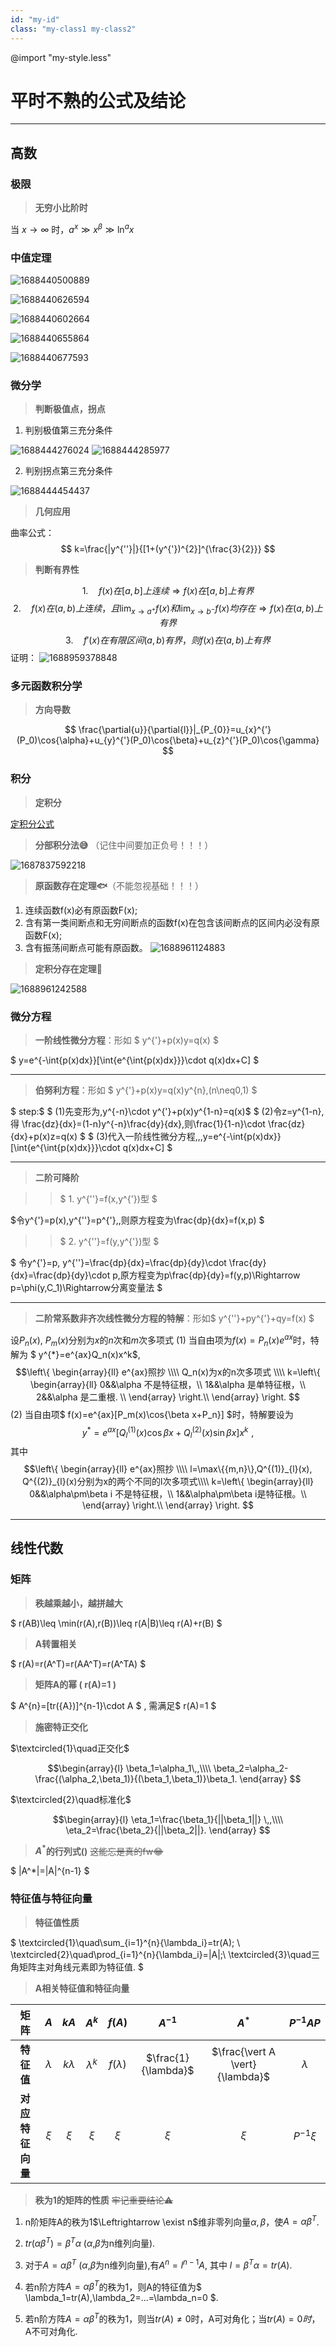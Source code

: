 ```yaml
---
id: "my-id"
class: "my-class1 my-class2"
---
```



@import "my-style.less"

# 平时不熟的公式及结论

---

## 高数

### 极限
> **无穷小比阶时**

当 $x\rightarrow\infty$ 时，$a^x\gg x^\beta \gg \ln^{a}{x}$

### 中值定理
![1688440500889](image/平时不熟的公式及结论/1688440500889.png)

![1688440626594](image/平时不熟的公式及结论/1688440626594.png)

![1688440602664](image/平时不熟的公式及结论/1688440602664.png)

![1688440655864](image/平时不熟的公式及结论/1688440655864.png)

![1688440677593](image/平时不熟的公式及结论/1688440677593.png)

### 微分学
> **判断极值点，拐点**
1. 判别极值第三充分条件

![1688444276024](image/平时不熟的公式及结论/1688444276024.png)
![1688444285977](image/平时不熟的公式及结论/1688444285977.png)

2. 判别拐点第三充分条件

![1688444454437](image/平时不熟的公式及结论/1688444454437.png)

> **几何应用**

曲率公式：
$$ k=\frac{|y^{''}|}{[1+(y^{'})^{2}]^{\frac{3}{2}}} $$

> **判断有界性**

$$1.\quad f(x)在[a,b]上连续 \Rightarrow f(x)在[a,b]上有界$$
$$2.\quad f(x)在(a,b)上连续，且 \lim_{x \to a^+}{f(x)}和\lim_{x \to b^-}{f(x)}均存在 \Rightarrow  f(x)在(a,b)上有界$$
$$3.\quad f'(x)在有限区间(a,b)有界，则f(x)在(a,b)上有界$$
证明：
![1688959378848](image/平时不熟的公式及结论/1688959378848.png)

### 多元函数积分学
> **方向导数**

$$ \frac{\partial{u}}{\partial{l}}|_{P_{0}}=u_{x}^{'}(P_0)\cos{\alpha}+u_{y}^{'}(P_0)\cos{\beta}+u_{z}^{'}(P_0)\cos{\gamma} $$


### 积分
> **定积分**

[定积分公式](/合并（答案版）.pdf)

> **分部积分法:sweat_smile:** （记住中间要加正负号！！！）

![1687837592218](image/线代结论/1687837592218.png)

> **原函数存在定理:fish:**（不能忽视基础！！！）

1. 连续函数f(x)必有原函数F(x);
2. 含有第一类间断点和无穷间断点的函数f(x)在包含该间断点的区间内必没有原函数F(x);
3. 含有振荡间断点可能有原函数。
![1688961124883](image/平时不熟的公式及结论/1688961124883.png)

> **定积分存在定理:car:**

![1688961242588](image/平时不熟的公式及结论/1688961242588.png)

### 微分方程



> **一阶线性微分方程**：形如  $ y^{'}+p(x)y=q(x) $

$ y=e^{-\int{p(x)dx}}[\int{e^{\int{p(x)dx}}}\cdot q(x)dx+C] $

---

> **伯努利方程**：形如 $ y^{'}+p(x)y=q(x)y^{n}\,(n\neq0,1) $

$ step:$
$ (1)先变形为\,y^{-n}\cdot y^{'}+p(x)y^{1-n}=q(x)$
$ (2)令z=y^{1-n},得 \frac{dz}{dx}=(1-n)y^{-n}\frac{dy}{dx},则\frac{1}{1-n}\cdot \frac{dz}{dx}+p(x)z=q(x) $
$ (3)代入一阶线性微分方程\,\,\,y=e^{-\int{p(x)dx}}[\int{e^{\int{p(x)dx}}}\cdot q(x)dx+C] $

---

> **二阶可降阶**

>>$ 1.  y^{''}=f(x,y^{'})型 $

$令y^{'}=p(x),y^{''}=p^{'},\,则原方程变为\frac{dp}{dx}=f(x,p) $

>>$ 2. y^{''}=f(y,y^{'})型 $

$ 令y^{'}=p, y^{''}=\frac{dp}{dx}=\frac{dp}{dy}\cdot \frac{dy}{dx}=\frac{dp}{dy}\cdot p,原方程变为p\frac{dp}{dy}=f(y,p)\Rightarrow p=\phi(y,C_1)\Rightarrow分离变量法 $

---

> **二阶常系数非齐次线性微分方程的特解**：形如$ y^{''}+py^{'}+qy=f(x) $

设$P_n(x)$, $P_m(x)$分别为$x$的$n$次和$m$次多项式
(1) 当自由项为$f(x)=P_n(x)e^{ax}$时，特解为 $ y^{*}=e^{ax}Q_n(x)x^k$,
$$\left\{
    \begin{array}{ll}
    e^{ax}照抄 \\\\
    Q_n(x)为x的n次多项式 \\\\
    k=\left\{
        \begin{array}{ll}
        0&&\alpha 不是特征根，\\
        1&&\alpha 是单特征根，\\
        2&&\alpha 是二重根. \\
        \end{array}
        \right.\\
    \end{array}
    \right.
$$
(2) 当自由项$ f(x)=e^{ax}[P_m(x)\cos{\beta x+P_n}] $时，特解要设为
$$ y^{*}=e^{ax}[Q^{(1)}_{l}(x)\cos{\beta x}+Q^{(2)}_{l}(x)\sin{\beta x}]x^k\,\,,$$
其中
$$\left\{
    \begin{array}{ll}
    e^{ax}照抄 \\\\
    l=\max\{{m,n}\},Q^{(1)}_{l}(x), Q^{(2)}_{l}(x)分别为x的两个不同的l次多项式\\\\
    k=\left\{
        \begin{array}{ll}
        0&&\alpha\pm\beta i 不是特征根，\\
        1&&\alpha\pm\beta i是特征根。\\
        \end{array}
        \right.\\
    \end{array}
    \right.
$$

---

## 线性代数

### 矩阵
> **秩越乘越小，越拼越大**

$ r(AB)\leq \min(r(A),r(B))\leq r(A|B)\leq r(A)+r(B) $

> **A转置相关**

$ r(A)=r(A^T)=r(AA^T)=r(A^TA) $

> **矩阵A的幂 ( r(A)=1 )**

$ A^{n}=[tr({A})]^{n-1}\cdot A $  , 需满足$ r(A)=1 $

> **施密特正交化**

$\textcircled{1}\quad正交化$

$$\begin{array}{l}
\beta_1=\alpha_1\,,\\\\
\beta_2=\alpha_2-\frac{(\alpha_2,\beta_1)}{(\beta_1,\beta_1)}\beta_1.
\end{array} $$

$\textcircled{2}\quad标准化$

$$\begin{array}{l}
\eta_1=\frac{\beta_1}{||\beta_1||} \,,\\\\
\eta_2=\frac{\beta_2}{||\beta_2||}.
\end{array} $$

> **$A^*$的行列式()** ~~这能忘是真的fw:joy:~~

$ |A^*|=|A|^{n-1} $



### 特征值与特征向量

> **特征值性质**

$ \textcircled{1}\quad\sum_{i=1}^{n}{\lambda_i}=tr(A); \\
\textcircled{2}\quad\prod_{i=1}^{n}{\lambda_i}=|A|;\\
\textcircled{3}\quad三角矩阵主对角线元素即为特征值.
$

> **A相关特征值和特征向量**

|**矩阵**|$A$|$kA$|$A^k$|$f(A)$|$A^{-1}$|$A^{*}$|$P^{-1}AP$|
| :-: | :-: | :-: | :-: | :-: | :-: | :-: | :-: | 
|**特征值**|$\lambda$|$k\lambda$|$\lambda^k$|$f(\lambda)$|$\frac{1}{\lambda}$|$\frac{\vert A \vert}{\lambda}$|$\lambda$|
|**对应特征向量**|$\xi$|$\xi$|$\xi$|$\xi$|$\xi$|$\xi$|$P^{-1}\xi$|

> **秩为1的矩阵的性质** ~~牢记重要结论:warning:~~

1. n阶矩阵A的秩为1$\Leftrightarrow \exist n$维非零列向量$\alpha,\beta$，使$A=\alpha\beta^T$.

2. $tr(\alpha\beta^T)=\beta^T\alpha$  ($\alpha$,$\beta$为n维列向量).

3. 对于$A=\alpha\beta^T$ ($\alpha$,$\beta$为n维列向量),有$A^n=l^{n-1}A$, 其中 $l=\beta^T\alpha=tr(A)$.

4. 若n阶方阵$A=\alpha\beta^T$的秩为1，则A的特征值为$ \lambda_1=tr(A),\lambda_2=...=\lambda_n=0 $.

5. 若n阶方阵$A=\alpha\beta^T$的秩为1，则当$tr(A)\ne0$时，A可对角化；当$tr(A)=0时$，A不可对角化.
